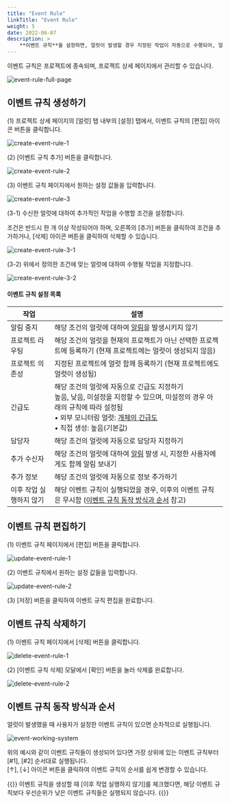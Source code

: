 ```yaml
---
title: "Event Rule"
linkTitle: "Event Rule"
weight: 5
date: 2022-06-07
description: >
    **이벤트 규칙**을 설정하면, 얼럿이 발생할 경우 지정된 작업이 자동으로 수행되어, 얼럿을 수작업으로 관리해야 하는 번거로움을 줄일 수 있습니다.
---
```



이벤트 규칙은 프로젝트에 종속되며, 프로젝트 상세 페이지에서 관리할 수 있습니다.

![event-rule-full-page](/en/docs/guides/alert-manager/event-rule-img/event-rule-full-page.png)

## 이벤트 규칙 생성하기

(1) 프로젝트 상세 페이지의 [얼럿] 탭 내부의 [설정] 탭에서, 이벤트 규칙의 [편집] 아이콘 버튼을 클릭합니다.

![create-event-rule-1](/en/docs/guides/alert-manager/event-rule-img/create-event-rule-1.png)

(2) [이벤트 규칙 추가] 버튼을 클릭합니다.

![create-event-rule-2](/en/docs/guides/alert-manager/event-rule-img/create-event-rule-2.png)

(3) 이벤트 규칙 페이지에서 원하는 설정 값들을 입력합니다.

![create-event-rule-3](/en/docs/guides/alert-manager/event-rule-img/create-event-rule-3.png)

(3-1) 수신한 얼럿에 대하여 추가적인 작업을 수행할 조건을 설정합니다.

조건은 반드시 한 개 이상 작성되어야 하며, 오른쪽의 [추가] 버튼을 클릭하여 조건을 추가하거나, [삭제] 아이콘 버튼을 클릭하여 삭제할 수 있습니다.

![create-event-rule-3-1](/en/docs/guides/alert-manager/event-rule-img/create-event-rule-3-1.png)


(3-2) 위에서 정의한 조건에 맞는 얼럿에 대하여 수행될 작업을 지정합니다.

![create-event-rule-3-2](/en/docs/guides/alert-manager/event-rule-img/create-event-rule-3-2.png)


#### 이벤트 규칙 설정 목록

| 작업            | 설명                                                                                                                                                                     |
|---------------|------------------------------------------------------------------------------------------------------------------------------------------------------------------------|
| 알림 중지         | 해당 조건의 얼럿에 대하여 [알림](/en/docs/guides/alert-manager/notification/)을 발생시키지 않기                                                                                             |
| 프로젝트 라우팅      | 해당 조건의 얼럿을 현재의 프로젝트가 아닌 선택한 프로젝트에 등록하기 (현재 프로젝트에는 얼럿이 생성되지 않음)                                                                                                         |
| 프로젝트 의존성      | 지정된 프로젝트에 얼럿 함께 등록하기 (현재 프로젝트에도 얼럿이 생성됨)                                                                                                                               |
| 긴급도           | 해당 조건의 얼럿에 자동으로 긴급도 지정하기<br/>높음, 낮음, 미설정을 지정할 수 있으며, 미설정의 경우 아래의 규칙에 따라 설정됨<br/>• 외부 모니터링 얼럿: [개체의 긴급도](/en/docs/guides/alert-manager/alert/#긴급도)<br/>• 직접 생성: 높음(기본값) |
| 담당자           | 해당 조건의 얼럿에 자동으로 담당자 지정하기                                                                                                                                               |
| 추가 수신자        | 해당 조건의 얼럿에 대하여 [알림](/en/docs/guides/alert-manager/notification/) 발생 시, 지정한 사용자에게도 함께 알림 보내기                                                                            |
| 추가 정보         | 해당 조건의 얼럿에 자동으로 정보 추가하기                                                                                                                                                |
| 이후 작업 실행하지 않기 | 해당 이벤트 규칙이 실행되었을 경우, 이후의 이벤트 규칙은 무시함 ([이벤트 규칙 동작 방식과 순서](/en/docs/guides/alert-manager/event-rule/#이벤트-규칙-동작-방식과-순서) 참고)                                               |


## 이벤트 규칙 편집하기

(1) 이벤트 규칙 페이지에서 [편집] 버튼을 클릭합니다.

![update-event-rule-1](/en/docs/guides/alert-manager/event-rule-img/update-event-rule-1.png)

(2) 이벤트 규칙에서 원하는 설정 값들을 입력합니다.

![update-event-rule-2](/en/docs/guides/alert-manager/event-rule-img/update-event-rule-2.png)

(3) [저장] 버튼을 클릭하여 이벤트 규칙 편집을 완료합니다.






## 이벤트 규칙 삭제하기

(1) 이벤트 규칙 페이지에서 [삭제] 버튼을 클릭합니다.

![delete-event-rule-1](/en/docs/guides/alert-manager/event-rule-img/delete-event-rule-1.png)

(2) [이벤트 규칙 삭제] 모달에서 [확인] 버튼을 눌러 삭제를 완료합니다.

![delete-event-rule-2](/en/docs/guides/alert-manager/event-rule-img/delete-event-rule-2.png)





## 이벤트 규칙 동작 방식과 순서

얼럿이 발생했을 때 사용자가 설정한 이벤트 규칙이 있으면 순차적으로 실행됩니다.

![event-working-system](/en/docs/guides/alert-manager/event-rule-img/event-working-system.png)

위의 예시와 같이 이벤트 규칙들이 생성되어 있다면 가장 상위에 있는 이벤트 규칙부터 [#1], [#2] 순서대로  실행됩니다.
<br>
[↑], [↓] 아이콘 버튼을 클릭하여 이벤트 규칙의 순서를 쉽게 변경할 수 있습니다.

{{<alert>}}
이벤트 규칙을 생성할 때 [이후 작업 실행하지 않기]를 체크했다면, 해당 이벤트 규칙보다 우선순위가 낮은 이벤트 규칙들은 실행되지 않습니다.
{{</alert>}}
